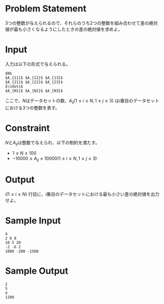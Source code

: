 Problem Statement
==

3つの整数が与えられるので、それらのうち2つの整数を組み合わせて差の絶対値が最も小さくなるようにしたときの差の絶対値を求めよ。

Input
==
入力は以下の形式で与えられる。

```
$N$
$A_{11}$ $A_{12}$ $A_{13}$
$A_{21}$ $A_{22}$ $A_{23}$
$\vdots$
$A_{N1}$ $A_{N2}$ $A_{N3}$
```

ここで、$N$はデータセットの数、$A_{ij} (1 \leq i \leq N, 1 \leq j \leq 3)$ は$i$番目のデータセットにおける3つの整数を表す。

Constraint
==
$N$と$A_{ij}$は整数で与えられ、以下の制約を満たす。

* $1 \leq N \leq 100$
* $-10000 \leq A_{ij} \leq 10000 (1 \leq i \leq N, 1 \leq j \leq 3)$

Output
==
$i (1 \leq i \leq N)$ 行目に、$i$番目のデータセットにおける最も小さい差の絶対値を出力せよ。

Sample Input
==

```
4
2 6 8
10 5 20
-2 -6 2
1000 -200 -1500
```

Sample Output
==
```
2
5
4
1200
```
